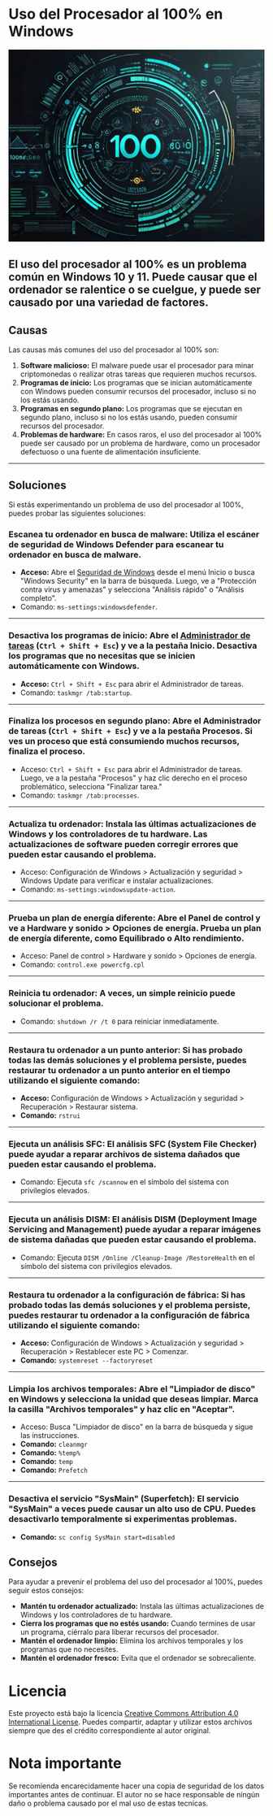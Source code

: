 # Uso del Procesador al 100% en Windows

![imagen](foto.jpg)

El uso del procesador al 100% es un problema común en Windows 10 y 11. Puede causar que el ordenador se ralentice o se cuelgue, y puede ser causado por una variedad de factores.
---
## Causas

Las causas más comunes del uso del procesador al 100% son:

1. **Software malicioso:** El malware puede usar el procesador para minar criptomonedas o realizar otras tareas que requieren muchos recursos.
2. **Programas de inicio:** Los programas que se inician automáticamente con Windows pueden consumir recursos del procesador, incluso si no los estás usando.
3. **Programas en segundo plano:** Los programas que se ejecutan en segundo plano, incluso si no los estás usando, pueden consumir recursos del procesador.
4. **Problemas de hardware:** En casos raros, el uso del procesador al 100% puede ser causado por un problema de hardware, como un procesador defectuoso o una fuente de alimentación insuficiente.
---
## Soluciones

Si estás experimentando un problema de uso del procesador al 100%, puedes probar las siguientes soluciones:

### **Escanea tu ordenador en busca de malware:** Utiliza el escáner de seguridad de Windows Defender para escanear tu ordenador en busca de malware.
  - **Acceso:** Abre el [Seguridad de Windows](windowsdefender://) desde el menú Inicio o busca "Windows Security" en la barra de búsqueda. Luego, ve a "Protección contra virus y amenazas" y selecciona "Análisis rápido" o "Análisis completo".
  - Comando: `ms-settings:windowsdefender`.
---
### **Desactiva los programas de inicio:** Abre el [Administrador de tareas](taskmgr://) (`Ctrl + Shift + Esc`) y ve a la pestaña Inicio. Desactiva los programas que no necesitas que se inicien automáticamente con Windows.
  - **Acceso:** `Ctrl + Shift + Esc` para abrir el Administrador de tareas.
  - Comando: `taskmgr /tab:startup`.
---
### **Finaliza los procesos en segundo plano:** Abre el Administrador de tareas (`Ctrl + Shift + Esc`) y ve a la pestaña Procesos. Si ves un proceso que está consumiendo muchos recursos, finaliza el proceso.
  - Acceso: `Ctrl + Shift + Esc` para abrir el Administrador de tareas. Luego, ve a la pestaña "Procesos" y haz clic derecho en el proceso problemático, selecciona "Finalizar tarea."
  - Comando: `taskmgr /tab:processes`.
---
### **Actualiza tu ordenador:** Instala las últimas actualizaciones de Windows y los controladores de tu hardware. Las actualizaciones de software pueden corregir errores que pueden estar causando el problema.
  - Acceso: Configuración de Windows > Actualización y seguridad > Windows Update para verificar e instalar actualizaciones.
  - Comando: `ms-settings:windowsupdate-action`.
---
### **Prueba un plan de energía diferente:** Abre el Panel de control y ve a Hardware y sonido > Opciones de energía. Prueba un plan de energía diferente, como Equilibrado o Alto rendimiento.
  - Acceso: Panel de control > Hardware y sonido > Opciones de energía.
  - Comando: `control.exe powercfg.cpl`
---
### **Reinicia tu ordenador:** A veces, un simple reinicio puede solucionar el problema.
  - Comando: `shutdown /r /t 0` para reiniciar inmediatamente.
---
### **Restaura tu ordenador a un punto anterior:** Si has probado todas las demás soluciones y el problema persiste, puedes restaurar tu ordenador a un punto anterior en el tiempo utilizando el siguiente comando:
  - **Acceso:** Configuración de Windows > Actualización y seguridad > Recuperación > Restaurar sistema.
  - **Comando:** `rstrui`
---
### **Ejecuta un análisis SFC:** El análisis SFC (System File Checker) puede ayudar a reparar archivos de sistema dañados que pueden estar causando el problema.
  - Comando: Ejecuta `sfc /scannow` en el símbolo del sistema con privilegios elevados.
---
### **Ejecuta un análisis DISM:** El análisis DISM (Deployment Image Servicing and Management) puede ayudar a reparar imágenes de sistema dañadas que pueden estar causando el problema.
  - Comando: Ejecuta `DISM /Online /Cleanup-Image /RestoreHealth` en el símbolo del sistema con privilegios elevados.
---
### **Restaura tu ordenador a la configuración de fábrica:** Si has probado todas las demás soluciones y el problema persiste, puedes restaurar tu ordenador a la configuración de fábrica utilizando el siguiente comando:
  - **Acceso:** Configuración de Windows > Actualización y seguridad > Recuperación > Restablecer este PC > Comenzar.
  - **Comando:** `systemreset --factoryreset`
---
### **Limpia los archivos temporales:** Abre el "Limpiador de disco" en Windows y selecciona la unidad que deseas limpiar. Marca la casilla "Archivos temporales" y haz clic en "Aceptar".
  - Acceso: Busca "Limpiador de disco" en la barra de búsqueda y sigue las instrucciones.
  - **Comando:** `cleanmgr`
  - **Comando:** `%temp%`
  - **Comando:** `temp`
  - **Comando:** `Prefetch`
---
###  **Desactiva el servicio "SysMain" (Superfetch):** El servicio "SysMain" a veces puede causar un alto uso de CPU. Puedes desactivarlo temporalmente si experimentas problemas.
  - **Comando:** `sc config SysMain start=disabled`

## Consejos

Para ayudar a prevenir el problema del uso del procesador al 100%, puedes seguir estos consejos:

- **Mantén tu ordenador actualizado:** Instala las últimas actualizaciones de Windows y los controladores de tu hardware.
- **Cierra los programas que no estés usando:** Cuando termines de usar un programa, ciérralo para liberar recursos del procesador.
- **Mantén el ordenador limpio:** Elimina los archivos temporales y los programas que no necesites.
- **Mantén el ordenador fresco:** Evita que el ordenador se sobrecaliente.

# Licencia
Este proyecto está bajo la licencia [Creative Commons Attribution 4.0 International License](https://creativecommons.org/licenses/by/4.0/). Puedes compartir, adaptar y utilizar estos archivos siempre que des el crédito correspondiente al autor original.

# Nota importante
Se recomienda encarecidamente hacer una copia de seguridad de los datos importantes antes de continuar. El autor no se hace responsable de ningún daño o problema causado por el mal uso de estas tecnicas.
